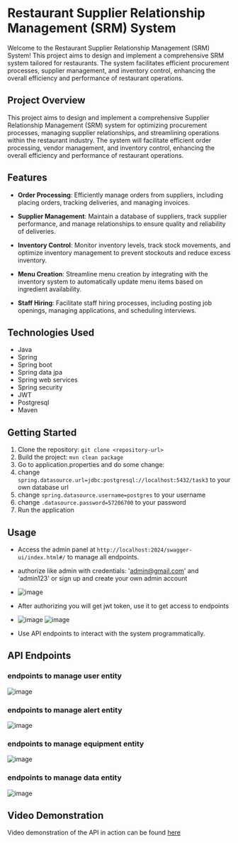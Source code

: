 # Restaurant Supplier Relationship Management (SRM) System

Welcome to the Restaurant Supplier Relationship Management (SRM) System! This project aims to design and implement a comprehensive SRM system tailored for restaurants. The system facilitates efficient procurement processes, supplier management, and inventory control, enhancing the overall efficiency and performance of restaurant operations.

## Project Overview

This project aims to design and implement a comprehensive Supplier Relationship Management (SRM) system for optimizing procurement processes, managing supplier relationships, and streamlining operations within the restaurant industry. The system will facilitate efficient order processing, vendor management, and inventory control, enhancing the overall efficiency and performance of restaurant operations.

## Features

- **Order Processing**: Efficiently manage orders from suppliers, including placing orders, tracking deliveries, and managing invoices.
  
- **Supplier Management**: Maintain a database of suppliers, track supplier performance, and manage relationships to ensure quality and reliability of deliveries.
  
- **Inventory Control**: Monitor inventory levels, track stock movements, and optimize inventory management to prevent stockouts and reduce excess inventory.
  
- **Menu Creation**: Streamline menu creation by integrating with the inventory system to automatically update menu items based on ingredient availability.
  
- **Staff Hiring**: Facilitate staff hiring processes, including posting job openings, managing applications, and scheduling interviews.

## Technologies Used

- Java
- Spring
- Spring boot
- Spring data jpa
- Spring web services
- Spring security
- JWT
- Postgresql
- Maven

## Getting Started

1. Clone the repository: `git clone <repository-url>`
2. Build the project: `mvn clean package`
3. Go to application.properties and do some change:
4. change `spring.datasource.url=jdbc:postgresql://localhost:5432/task3` to your own database url
5. change `spring.datasource.username=postgres` to your username
6. change `.datasource.password=57206700` to your password
7. Run the application

## Usage

- Access the admin panel at `http://localhost:2024/swagger-ui/index.html#/` to manage all endpoints.
- authorize like admin with credentials: 'admin@gmail.com' and 'admin123' or sign up and create your own admin account
-  ![image](https://github.com/b410asakura/Restaurant-SRM/assets/73512839/36d15d28-65d1-44bc-accf-8ab2d460f4df)
- After authorizing you will get jwt token, use it to get access to endpoints
- ![image](https://github.com/b410asakura/Restaurant-SRM/assets/73512839/9ab500dd-42ac-4715-a37f-024171dc0442)
![image](https://github.com/b410asakura/Restaurant-SRM/assets/73512839/64893d25-869b-4877-a41e-ee163d175cf6)

- Use API endpoints to interact with the system programmatically.
 

## API Endpoints
### endpoints to manage user entity
![image](https://github.com/b410asakura/Restaurant-SRM/assets/73512839/4f173fd0-ae7f-4922-a3da-6598e7051e39)

### endpoints to manage alert entity
![image](https://github.com/b410asakura/task3/assets/73512839/1ebf2e47-dcfa-4e3b-b9cd-847552cc06f3)

### endpoints to manage equipment entity
![image](https://github.com/b410asakura/task3/assets/73512839/c18f7fb5-0315-4223-a4fc-e1615805b234)

### endpoints to manage data entity
![image](https://github.com/b410asakura/task3/assets/73512839/6a11fe34-dad4-48d7-8664-626f1ae28f00)



## Video Demonstration

Video demonstration of the API in action can be found [here](https://drive.google.com/file/d/1oXISeaxB2x-xb0hn2BOnXAKtu9HPAZZM/view?usp=drive_link)
